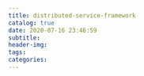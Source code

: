 ```yaml
---
title: distributed-service-framework
catalog: true
date: 2020-07-16 23:46:59
subtitle:
header-img:
tags:
categories:
---
```

